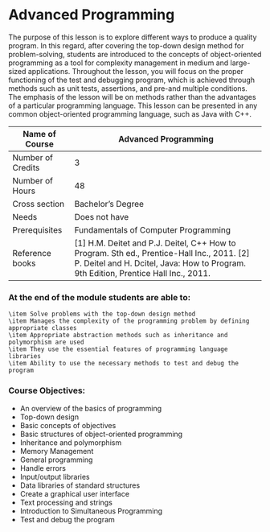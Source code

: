 
# Advanced Programming

The purpose of this lesson is to explore different ways to produce a quality program. In this regard, after covering the top-down design method for problem-solving, students are introduced to the concepts of object-oriented programming as a tool for complexity management in medium and large-sized applications. Throughout the lesson, you will focus on the proper functioning of the test and debugging program, which is achieved through methods such as unit tests, assertions, and pre-and multiple conditions. The emphasis of the lesson will be on methods rather than the advantages of a particular programming language. This lesson can be presented in any common object-oriented programming language, such as Java with C++.

| Name of Course |	Advanced Programming |
|---|---|
| Number of Credits | 3 |
| Number of Hours | 48 | 
| Cross section | Bachelor’s Degree | 
| Needs | Does not have |
| Prerequisites | Fundamentals of Computer Programming | 
| Reference books | [1] H.M. Deitet and P.J. Deitel, C++ How to Program. Sth ed., Prentice-Hall Inc., 2011. [2] P. Deitel and H. Dcitel, Java: How to Program. 9th Edition, Prentice Hall Inc., 2011. |


### At the end of the module students are able to:

    \item Solve problems with the top-down design method
    \item Manages the complexity of the programming problem by defining appropriate classes
    \item Appropriate abstraction methods such as inheritance and polymorphism are used
    \item They use the essential features of programming language libraries
    \item Ability to use the necessary methods to test and debug the program

### Course Objectives:

- An overview of the basics of programming
- Top-down design
- Basic concepts of objectives
- Basic structures of object-oriented programming
- Inheritance and polymorphism
- Memory Management
- General programming
- Handle errors
- Input/output libraries
- Data libraries of standard structures
- Create a graphical user interface
- Text processing and strings
- Introduction to Simultaneous Programming
- Test and debug the program
		
		
		